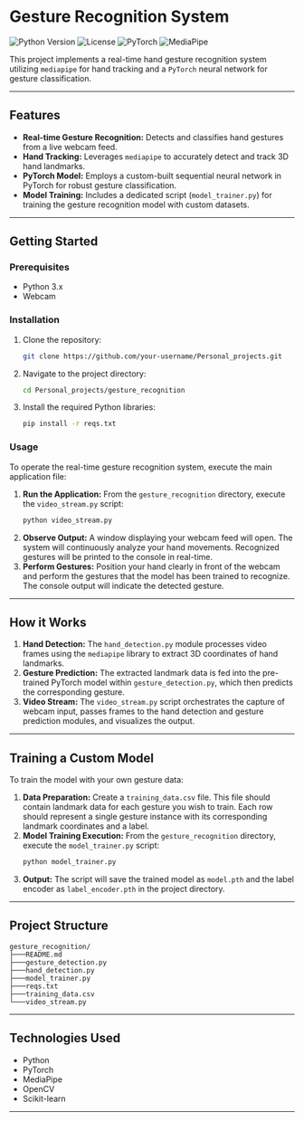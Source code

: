 # Gesture Recognition System

![Python Version](https://img.shields.io/badge/python-3.x-blue.svg)
![License](https://img.shields.io/badge/license-MIT-green.svg)
![PyTorch](https://img.shields.io/badge/PyTorch-EE4C2C?style=for-the-badge&logo=pytorch&logoColor=white)
![MediaPipe](https://img.shields.io/badge/MediaPipe-00FF00?style=for-the-badge&logo=mediapipe&logoColor=white)

This project implements a real-time hand gesture recognition system utilizing `mediapipe` for hand tracking and a `PyTorch` neural network for gesture classification.

---

## Features

*   **Real-time Gesture Recognition:** Detects and classifies hand gestures from a live webcam feed.
*   **Hand Tracking:** Leverages `mediapipe` to accurately detect and track 3D hand landmarks.
*   **PyTorch Model:** Employs a custom-built sequential neural network in PyTorch for robust gesture classification.
*   **Model Training:** Includes a dedicated script (`model_trainer.py`) for training the gesture recognition model with custom datasets.

---

## Getting Started

### Prerequisites

*   Python 3.x
*   Webcam

### Installation

1.  Clone the repository:
    ```bash
    git clone https://github.com/your-username/Personal_projects.git
    ```
2.  Navigate to the project directory:
    ```bash
    cd Personal_projects/gesture_recognition
    ```
3.  Install the required Python libraries:
    ```bash
    pip install -r reqs.txt
    ```

### Usage

To operate the real-time gesture recognition system, execute the main application file:

1.  **Run the Application:** From the `gesture_recognition` directory, execute the `video_stream.py` script:
    ```bash
    python video_stream.py
    ```
2.  **Observe Output:** A window displaying your webcam feed will open. The system will continuously analyze your hand movements. Recognized gestures will be printed to the console in real-time.
3.  **Perform Gestures:** Position your hand clearly in front of the webcam and perform the gestures that the model has been trained to recognize. The console output will indicate the detected gesture.

---

## How it Works

1.  **Hand Detection:** The `hand_detection.py` module processes video frames using the `mediapipe` library to extract 3D coordinates of hand landmarks.
2.  **Gesture Prediction:** The extracted landmark data is fed into the pre-trained PyTorch model within `gesture_detection.py`, which then predicts the corresponding gesture.
3.  **Video Stream:** The `video_stream.py` script orchestrates the capture of webcam input, passes frames to the hand detection and gesture prediction modules, and visualizes the output.

---

## Training a Custom Model

To train the model with your own gesture data:

1.  **Data Preparation:** Create a `training_data.csv` file. This file should contain landmark data for each gesture you wish to train. Each row should represent a single gesture instance with its corresponding landmark coordinates and a label.
2.  **Model Training Execution:** From the `gesture_recognition` directory, execute the `model_trainer.py` script:
    ```bash
    python model_trainer.py
    ```
3.  **Output:** The script will save the trained model as `model.pth` and the label encoder as `label_encoder.pth` in the project directory.

---

## Project Structure

```
gesture_recognition/
├───README.md
├───gesture_detection.py
├───hand_detection.py
├───model_trainer.py
├───reqs.txt
├───training_data.csv
└───video_stream.py
```

---

## Technologies Used

*   Python
*   PyTorch
*   MediaPipe
*   OpenCV
*   Scikit-learn

---